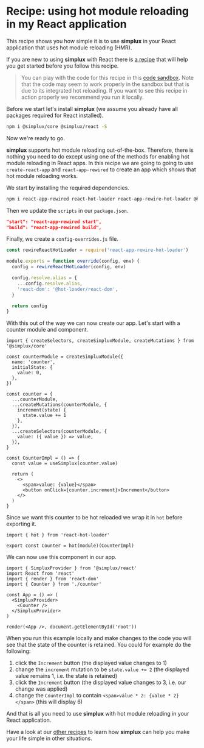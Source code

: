 # Recipe: using hot module reloading in my React application

This recipe shows you how simple it is to use **simplux** in your React application that uses hot module reloading (HMR).

If you are new to using **simplux** with React there is [a recipe](../using-in-react-application#readme) that will help you get started before you follow this recipe.

> You can play with the code for this recipe in this [code sandbox](https://codesandbox.io/s/github/MrWolfZ/simplux/tree/master/recipes/react/using-hot-module-reloading). Note that the code may seem to work properly in the sandbox but that is due to its integrated hot reloading. If you want to see this recipe in action properly we recommend you run it locally.

Before we start let's install **simplux** (we assume you already have all packages required for React installed).

```sh
npm i @simplux/core @simplux/react -S
```

Now we're ready to go.

**simplux** supports hot module reloading out-of-the-box. Therefore, there is nothing you need to do except using one of the methods for enabling hot module reloading in React apps. In this recipe we are going to going to use `create-react-app` and `react-app-rewired` to create an app which shows that hot module reloading works.

We start by installing the required dependencies.

```sh
npm i react-app-rewired react-hot-loader react-app-rewire-hot-loader @hot-loader/react-dom -D
```

Then we update the `scripts` in our `package.json`.

```json
"start": "react-app-rewired start",
"build": "react-app-rewired build",
```

Finally, we create a `config-overrides.js` file.

```js
const rewireReactHotLoader = require('react-app-rewire-hot-loader')

module.exports = function override(config, env) {
  config = rewireReactHotLoader(config, env)

  config.resolve.alias = {
    ...config.resolve.alias,
    'react-dom': '@hot-loader/react-dom',
  }

  return config
}
```

With this out of the way we can now create our app. Let's start with a counter module and component.

```tsx
import { createSelectors, createSimpluxModule, createMutations } from '@simplux/core'

const counterModule = createSimpluxModule({
  name: 'counter',
  initialState: {
    value: 0,
  },
})

const counter = {
  ...counterModule,
  ...createMutations(counterModule, {
    increment(state) {
      state.value += 1
    },
  }),
  ...createSelectors(counterModule, {
    value: ({ value }) => value,
  }),
}

const CounterImpl = () => {
  const value = useSimplux(counter.value)

  return (
    <>
      <span>value: {value}</span>
      <button onClick={counter.increment}>Increment</button>
    </>
  )
}
```

Since we want this counter to be hot reloaded we wrap it in `hot` before exporting it.

```tsx
import { hot } from 'react-hot-loader'

export const Counter = hot(module)(CounterImpl)
```

We can now use this component in our app.

```tsx
import { SimpluxProvider } from '@simplux/react'
import React from 'react'
import { render } from 'react-dom'
import { Counter } from './counter'

const App = () => (
  <SimpluxProvider>
    <Counter />
  </SimpluxProvider>
)

render(<App />, document.getElementById('root'))
```

When you run this example locally and make changes to the code you will see that the state of the counter is retained. You could for example do the following:

1. click the `Increment` button (the displayed value changes to 1)
2. change the `increment` mutation to be `state.value += 2` (the displayed value remains 1, i.e. the state is retained)
3. click the `Increment` button (the displayed value changes to 3, i.e. our change was applied)
4. change the `CounterImpl` to contain `<span>value * 2: {value * 2}</span>` (this will display 6)

And that is all you need to use **simplux** with hot module reloading in your React application.

Have a look at our [other recipes](../../../../..#recipes) to learn how **simplux** can help you make your life simple in other situations.
